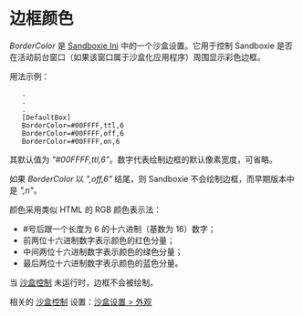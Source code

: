 # 边框颜色

_BorderColor_ 是 [Sandboxie Ini](SandboxieIni.md) 中的一个沙盒设置。它用于控制 Sandboxie 是否在活动前台窗口（如果该窗口属于沙盒化应用程序）周围显示彩色边框。

用法示例：

```
   .
   .
   .
   [DefaultBox]
   BorderColor=#00FFFF,ttl,6
   BorderColor=#00FFFF,off,6
   BorderColor=#00FFFF,on,6
```
其默认值为 _"#00FFFF,ttl,6"_。数字代表绘制边框的默认像素宽度，可省略。

如果 _BorderColor_ 以 _",off,6"_ 结尾，则 Sandboxie 不会绘制边框，而早期版本中是 _",n"_。

颜色采用类似 HTML 的 RGB 颜色表示法：

*   #号后跟一个长度为 6 的十六进制（基数为 16）数字；
*   前两位十六进制数字表示颜色的红色分量；
*   中间两位十六进制数字表示颜色的绿色分量；
*   最后两位十六进制数字表示颜色的蓝色分量。

当 [沙盒控制](SandboxieControl.md) 未运行时，边框不会被绘制。

相关的 [沙盒控制](SandboxieControl.md) 设置：[沙盒设置 > 外观](AppearanceSettings.md)

